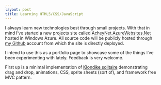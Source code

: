 ```yaml
---
layout: post
title: Learning HTML5/CSS/JavaScript
---
```


I always learn new technologies best through small projects.  With that in mind I’ve started a new projects site called [AcheyNet.AzureWebsites.Net](http://AcheyNet.AzureWebsites.Net) hosted in Windows Azure.  All source code will be publicly hosted through [my Github](https://github.com/damonachey/AcheyNet) account from which the site is directly deployed.

I intend to use this as a portfolio page to showcase some of the things I’ve been experimenting with lately.  Feedback is very welcome.

First up is a minimal implementation of [Klondike solitaire](http://acheynet.azurewebsites.net/klondike/) demonstrating drag and drop, animations, CSS, sprite sheets (sort of), and framework free MVC pattern.
